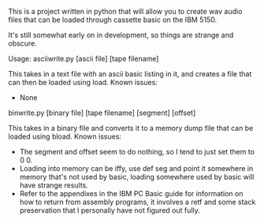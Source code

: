 This is a project written in python that will allow you to create wav audio files that can be loaded through cassette basic on the IBM 5150.

It's still somewhat early on in development, so things are strange and obscure.


Usage:
asciiwrite.py [ascii file] [tape filename]

This takes in a text file with an ascii basic listing in it, and creates a file that can then be loaded using load.
Known issues:
* None

binwrite.py [binary file] [tape filename] [segment] [offset]

This takes in a binary file and converts it to a memory dump file that can be loaded using bload.
Known issues:
* The segment and offset seem to do nothing, so I tend to just set them to 0 0.
* Loading into memory can be iffy, use def seg and point it somewhere in memory that's not used by basic, loading somewhere used by basic will have strange results.
* Refer to the appendixes in the IBM PC Basic guide for information on how to return from assembly programs, it involves a retf and some stack preservation that I personally have not figured out fully.
